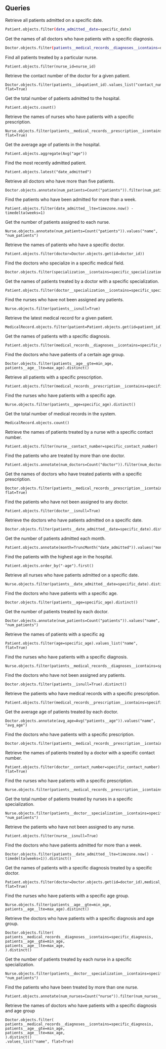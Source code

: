 

## Queries

Retrieve all patients admitted on a specific date.

```bash
Patient.objects.filter(date_admitted__date=specific_date)
```

Get the names of all doctors who have patients with a specific diagnosis.

```bash
Doctor.objects.filter(patients__medical_records__diagnoses__icontains=diagnosis).distinct().values_list("name", flat=True)
```
Find all patients treated by a particular nurse.
```
Patient.objects.filter(nurse_id=nurse_id)
```
Retrieve the contact number of the doctor for a given patient.


```
Doctor.objects.filter(patients__id=patient_id).values_list("contact_number", flat=True)
```
Get the total number of patients admitted to the hospital.
```
Patient.objects.count()
```
Retrieve the names of nurses who have patients with a specific prescription.
```
Nurse.objects.filter(patients__medical_records__prescription__icontains=specific_prescription).distinct().values_list("name", flat=True)
```
Get the average age of patients in the hospital.
```
Patient.objects.aggregate(Avg("age"))
```
Find the most recently admitted patient.
```
Patient.objects.latest("date_admitted")
```
Retrieve all doctors who have more than five patients.
```
Doctor.objects.annotate(num_patients=Count("patients")).filter(num_patients__gt=5)
```
Find the patients who have been admitted for more than a week.
```
Patient.objects.filter(date_admitted__lte=timezone.now() - timedelta(weeks=1)
```
Get the number of patients assigned to each nurse.
```
Nurse.objects.annotate(num_patients=Count("patients")).values("name", "num_patients")
```
Retrieve the names of patients who have a specific doctor.
```
Patient.objects.filter(doctor=Doctor.objects.get(id=doctor_id))
```
Find the doctors who specialize in a specific medical field.
```
Doctor.objects.filter(specialization__icontains=specific_specialization
```
Get the names of patients treated by a doctor with a specific specialization.
```
Patient.objects.filter(doctor__specialization__icontains=specific_specialization)
```
Find the nurses who have not been assigned any patients.
```
Nurse.objects.filter(patients__isnull=True)
```
Retrieve the latest medical record for a given patient.
```
MedicalRecord.objects.filter(patient=Patient.objects.get(id=patient_id)).latest("id")
```
Get the names of patients with a specific diagnosis.
```
Patient.objects.filter(medical_records__diagnoses__icontains=specific_diagnosis).distinct()
```
Find the doctors who have patients of a certain age group.
```
Doctor.objects.filter(patients__age__gte=min_age, patients__age__lte=max_age).distinct()
```
Retrieve all patients with a specific prescription.
```
Patient.objects.filter(medical_records__prescription__icontains=specific_prescription).distinct()
```
Find the nurses who have patients with a specific age.
```
Nurse.objects.filter(patients__age=specific_age).distinct()
```
Get the total number of medical records in the system.
```
MedicalRecord.objects.count()
```
Retrieve the names of patients treated by a nurse with a specific contact number.
```
Patient.objects.filter(nurse__contact_number=specific_contact_number)
```
Find the patients who are treated by more than one doctor.
```
Patient.objects.annotate(num_doctors=Count("doctor")).filter(num_doctors__gt=1)
```
Get the names of doctors who have treated patients with a specific prescription.
```
Doctor.objects.filter(patients__medical_records__prescription__icontains=specific_prescription).distinct().values_list("name", flat=True)
```
Find the patients who have not been assigned to any doctor.
```
Patient.objects.filter(doctor__isnull=True)
```
Retrieve the doctors who have patients admitted on a specific date.
```
Doctor.objects.filter(patients__date_admitted__date=specific_date).distinct()
```
Get the number of patients admitted each month.

```
Patient.objects.annotate(month=TruncMonth("date_admitted")).values("month").annotate(count=Count("id")).order_by("month")
```
Find the patients with the highest age in the hospital.

```
Patient.objects.order_by("-age").first()
```
Retrieve all nurses who have patients admitted on a specific date.

```
Nurse.objects.filter(patients__date_admitted__date=specific_date).distinct()
```
Find the doctors who have patients with a specific age.

```
Doctor.objects.filter(patients__age=specific_age).distinct()
```

Get the number of patients treated by each doctor.
```
Doctor.objects.annotate(num_patients=Count("patients")).values("name", "num_patients")
```
Retrieve the names of patients with a specific ag
```
Patient.objects.filter(age=specific_age).values_list("name", flat=True)
```
Find the nurses who have patients with a specific diagnosis.
```
Nurse.objects.filter(patients__medical_records__diagnoses__icontains=specific_diagnosis).distinct()
```
Find the doctors who have not been assigned any patients.
```
Doctor.objects.filter(patients__isnull=True).distinct()
```

Retrieve the patients who have medical records with a specific prescription.
```
Patient.objects.filter(medical_records__prescription__icontains=specific_prescription).distinct()
```
Get the average age of patients treated by each doctor.

```
Doctor.objects.annotate(avg_age=Avg("patients__age")).values("name", "avg_age")
```
Find the doctors who have patients with a specific prescription.
```
Doctor.objects.filter(patients__medical_records__prescription__icontains=specific_prescription).distinct()
```
Retrieve the names of patients treated by a doctor with a specific contact number.
```
Patient.objects.filter(doctor__contact_number=specific_contact_number).values_list("name", flat=True)
```
Find the nurses who have patients with a specific prescription.
```
Nurse.objects.filter(patients__medical_records__prescription__icontains=specific_prescription).distinct()
```
 Get the total number of patients treated by nurses in a specific specialization.
```
Nurse.objects.filter(patients__doctor__specialization__icontains=specific_specialization).annotate(num_patients=Count("patients")).values("name", "num_patients")
```
Retrieve the patients who have not been assigned to any nurse.
```
Patient.objects.filter(nurse__isnull=True)
```
Find the doctors who have patients admitted for more than a week.
```
Doctor.objects.filter(patients__date_admitted__lte=timezone.now() - timedelta(weeks=1)).distinct()
```
Get the names of patients with a specific diagnosis treated by a specific doctor.
```
Patient.objects.filter(doctor=Doctor.objects.get(id=doctor_id),medical_records__diagnoses__icontains=specific_diagnosis,).distinct().values_list("name", flat=True)
```
Find the nurses who have patients with a specific age group.
```
Nurse.objects.filter(patients__age__gte=min_age, patients__age__lte=max_age).distinct()
```
Retrieve the doctors who have patients with a specific diagnosis and age group.
```
Doctor.objects.filter(
patients__medical_records__diagnoses__icontains=specific_diagnosis,
patients__age__gte=min_age,
patients__age__lte=max_age,
).distinct()
```
Get the number of patients treated by each nurse in a specific specialization.
```
Nurse.objects.filter(patients__doctor__specialization__icontains=specific_specialization).annotate(num_patients=Count("patients")).values("name", "num_patients")
```
Find the patients who have been treated by more than one nurse.
```
Patient.objects.annotate(num_nurses=Count("nurse")).filter(num_nurses__gt=1)
```
Retrieve the names of doctors who have patients with a specific diagnosis and age group
```
Doctor.objects.filter(
patients__medical_records__diagnoses__icontains=specific_diagnosis,
patients__age__gte=min_age,
patients__age__lte=max_age,
).distinct()
.values_list("name", flat=True)
```

